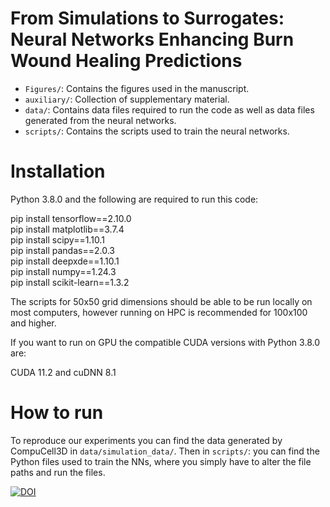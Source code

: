 # From Simulations to Surrogates: Neural Networks Enhancing Burn Wound Healing Predictions

- <code>Figures/</code>: Contains the figures used in the manuscript.
- <code>auxiliary/</code>: Collection of supplementary material.
- <code>data/</code>: Contains data files required to run the code as well as data files generated from the neural networks.
- <code>scripts/</code>: Contains the scripts used to train the neural networks.

# Installation

Python 3.8.0 and the following are required to run this code:

pip install tensorflow==2.10.0 <br /> 
pip install matplotlib==3.7.4 <br /> 
pip install scipy==1.10.1 <br /> 
pip install pandas==2.0.3 <br /> 
pip install deepxde==1.10.1 <br /> 
pip install numpy==1.24.3 <br /> 
pip install scikit-learn==1.3.2 <br /> 

The scripts for 50x50 grid dimensions should be able to be run locally on most computers, however running on HPC is recommended for 100x100 and higher.

If you want to run on GPU the compatible CUDA versions with Python 3.8.0 are:

CUDA 11.2 and cuDNN 8.1

# How to run

To reproduce our experiments you can find the data generated by CompuCell3D in <code>data/simulation_data/</code>. Then in <code>scripts/</code>: you can find the Python files used to train the NNs, where you simply have to alter the file paths and run the files.

[![DOI](https://zenodo.org/badge/DOI/10.5281/zenodo.14003269.svg)](https://doi.org/10.5281/zenodo.14003270)
